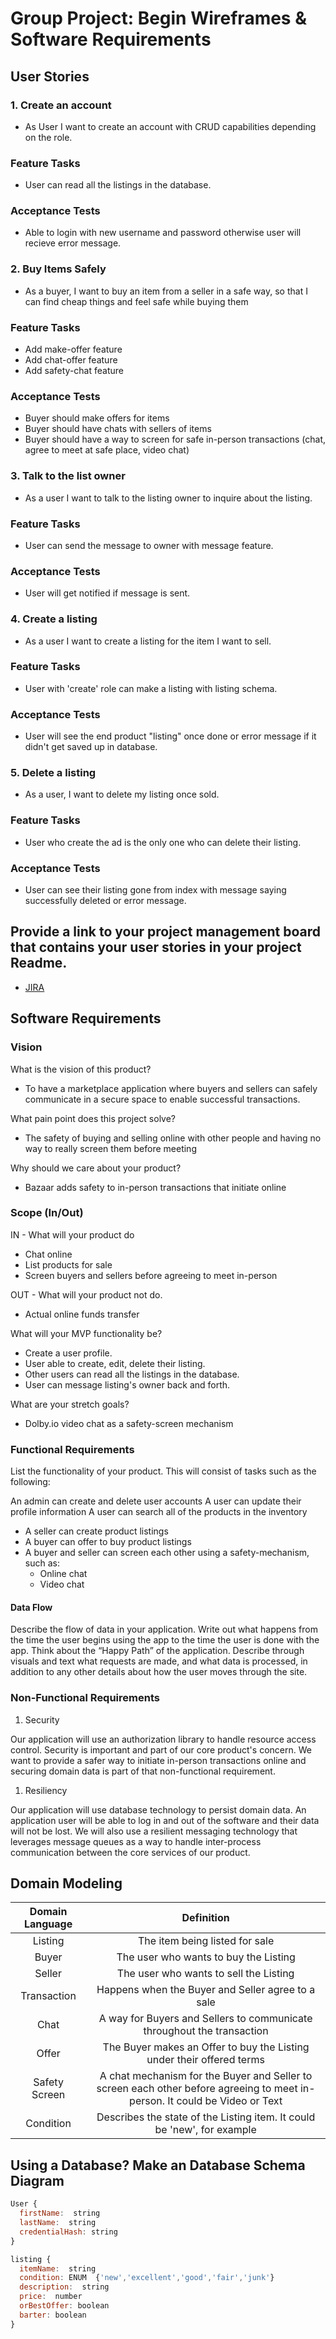 # Group Project: Begin Wireframes & Software Requirements

## User Stories

### 1. Create an account

- As User I want to create an account with CRUD capabilities depending on the role.

### Feature Tasks

- User can read all the listings in the database.

### Acceptance Tests

- Able to login with new username and password otherwise user will recieve error message.

### 2. Buy Items Safely

- As a buyer, I want to buy an item from a seller in a safe way, so that I can find cheap things and feel safe while buying them

### Feature Tasks

- Add make-offer feature
- Add chat-offer feature
- Add safety-chat feature

### Acceptance Tests

- Buyer should make offers for items
- Buyer should have chats with sellers of items
- Buyer should have a way to screen for safe in-person transactions (chat, agree to meet at safe place, video chat)

### 3. Talk to the list owner

- As a user I want to talk to the listing owner to inquire about the listing.

### Feature Tasks

- User can send the message to owner with message feature.

### Acceptance Tests

- User will get notified if message is sent.

### 4. Create a listing

- As a user I want to create a listing for the item I want to sell.

### Feature Tasks

- User with 'create' role can make a listing with listing schema.

### Acceptance Tests

- User will see the end product "listing" once done or error message if it didn't get saved up in database.

### 5. Delete a listing

- As a user, I want to delete my listing once sold.

### Feature Tasks

- User who create the ad is the only one who can delete their listing.

### Acceptance Tests

- User can see their listing gone from index with message saying successfully deleted or error message.

## Provide a link to your project management board that contains your user stories in your project Readme.

- [JIRA](https://team-jarr.atlassian.net/jira/software/c/projects/MID/boards/1)

## Software Requirements

### Vision

What is the vision of this product?

- To have a marketplace application where buyers and sellers can safely communicate in a secure space to enable successful transactions.

What pain point does this project solve?

- The safety of buying and selling online with other people and having no way to really screen them before meeting

Why should we care about your product?

- Bazaar adds safety to in-person transactions that initiate online

### Scope (In/Out)

IN - What will your product do

- Chat online
- List products for sale
- Screen buyers and sellers before agreeing to meet in-person

OUT - What will your product not do.

- Actual online funds transfer

What will your MVP functionality be?

- Create a user profile.
- User able to create, edit, delete their listing.
- Other users can read all the listings in the database.
- User can message listing's owner back and forth.

What are your stretch goals?

- Dolby.io video chat as a safety-screen mechanism

### Functional Requirements

List the functionality of your product. This will consist of tasks such as the following:

An admin can create and delete user accounts
A user can update their profile information
A user can search all of the products in the inventory

- A seller can create product listings
- A buyer can offer to buy product listings
- A buyer and seller can screen each other using a safety-mechanism, such as:
  - Online chat
  - Video chat

#### Data Flow

Describe the flow of data in your application. Write out what happens from the time the user begins using the app to the time the user is done with the app. Think about the “Happy Path” of the application. Describe through visuals and text what requests are made, and what data is processed, in addition to any other details about how the user moves through the site.

### Non-Functional Requirements

1. Security

Our application will use an authorization library to handle resource access control.
Security is important and part of our core product's concern.
We want to provide a safer way to initiate in-person transactions online and securing domain data is part of that non-functional requirement.

1. Resiliency

Our application will use database technology to persist domain data.
An application user will be able to log in and out of the software and their data will not be lost.
We will also use a resilient messaging technology that leverages message queues as a way to handle inter-process communication between the core services of our product.

## Domain Modeling

| Domain Language | Definition |
|:---------:|:---------:|
| Listing | The item being listed for sale |
| Buyer | The user who wants to buy the Listing |
| Seller | The user who wants to sell the Listing |
| Transaction | Happens when the Buyer and Seller agree to a sale |
| Chat | A way for Buyers and Sellers to communicate throughout the transaction |
| Offer | The Buyer makes an Offer to buy the Listing under their offered terms |
| Safety Screen | A chat mechanism for the Buyer and Seller to screen each other before agreeing to meet in-person. It could be Video or Text |
| Condition | Describes the state of the Listing item. It could be 'new', for example |

## Using a Database? Make an Database Schema Diagram

``` js
User {  
  firstName:  string  
  lastName:  string  
  credentialHash: string
}  

listing {  
  itemName:  string  
  condition: ENUM  {'new','excellent','good','fair','junk'}
  description:  string  
  price:  number  
  orBestOffer: boolean  
  barter: boolean
}
```  
